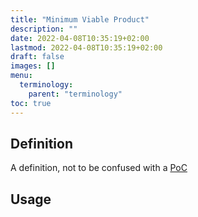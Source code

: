 ```yaml
---
title: "Minimum Viable Product"
description: ""
date: 2022-04-08T10:35:19+02:00
lastmod: 2022-04-08T10:35:19+02:00
draft: false
images: []
menu:
  terminology:
    parent: "terminology"
toc: true
---
```


## Definition
A definition, not to be confused with a [PoC](../poc)


## Usage